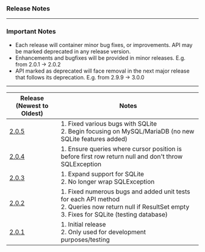 ### Release Notes
---
###  Important Notes
- Each release will container minor bug fixes, or improvements. API may be marked deprecated in any release version.
- Enhancements and bugfixes will be provided in minor releases. E.g. from 2.0.1 -> 2.0.2
- API marked as deprecated will face removal in the next major release that follows its deprecation. E.g. from 2.9.9 -> 3.0.0

---

| Release (Newest to Oldest)                                     | Notes                                                                                                                                                        |
|----------------------------------------------------------------|--------------------------------------------------------------------------------------------------------------------------------------------------------------|
| [2.0.5](https://www.gserve.org/reflectdb/reflectdb-2.0.5.jar)  | 1. Fixed various bugs with SQLite<br/>2. Begin focusing on MySQL/MariaDB (no new SQLite features added)                                                     |
| [2.0.4](https://www.gserve.org/reflectdb/reflectdb-2.0.4.jar)  | 1. Ensure queries where cursor position is before first row return null and don't throw SQLException                                                        |
| [2.0.3](https://www.gserve.org/reflectdb/reflectdb-2.0.3.jar)  | 1. Expand support for SQLite<br/>2. No longer wrap SQLException                                                                                              |
| [2.0.2](https://www.gserve.org/reflectdb/reflectdb-2.0.2.jar)  | 1. Fixed numerous bugs and added unit tests for each API method <br/>2. Queries now return null if ResultSet empty<br/>3. Fixes for SQLite (testing database)|
| [2.0.1](https://www.gserve.org/reflectdb/reflectdb-2.0.1.jar)  | 1. Initial release<br/>2. Only used for development purposes/testing                                                                                        |
